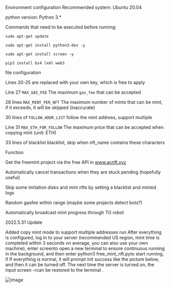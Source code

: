 Environment configuration
Recommended system: Ubuntu 20.04

python version: Python 3.*

Commands that need to be executed before running:

`sudo apt-get update`

`sudo apt-get install python3-dev -y`

`sudo apt-get install screen -y`

`pip3 install bs4 lxml web3`

file configuration

Lines 20-25 are replaced with your own key, which is free to apply

Line 27 `MAX_GAS_FEE` The maximum `gas_fee` that can be accepted

28 lines `MAX_MINT_PER_NFT` The maximum number of mints that can be mint, if it exceeds, it will be skipped (inaccurate)

30 lines of `FOLLOW_ADDR_LIST` follow the mint address, support multiple

Line 31 `MAX_ETH_FOR_FOLLOW` The maximum price that can be accepted when copying mint (unit: ETH)

33 lines of blacklist blacklist, skip when nft_name contains these characters

Function

Get the freemint project via the free API in www.acnft.xyz

Automatically cancel transactions when they are stuck pending (hopefully useful)

Skip some imitation disks and mint nfts by setting a blacklist and minted logs

Random gasfee within range (maybe some projects detect bots?)

Automatically broadcast mint progress through TG robot

2022.5.31 Update

Added copy mint mode to support multiple addresses
run
After everything is configured, log in to your server (recommended US region, mint time is completed within 3 seconds on average, you can also use your own machine), enter screento open a new terminal to ensure continuous running in the background, and then enter python3 free_mint_nft.pyto start running, if If everything is normal, it will prompt init success like the picture below, and then it can be turned off. The next time the server is turned on, the input screen -rcan be restored to the terminal .


![image](https://github.com/jungleninja/nft-free-mint-bot/blob/main/1.png)
